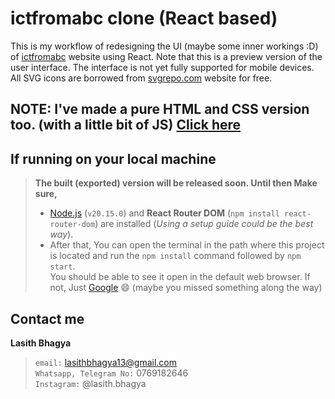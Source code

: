 # ictfromabc clone (React based)
This is my workflow of redesigning the UI (maybe some inner workings :D) of [ictfromabc](https://ictfromabc.com) website using React. Note that this is a preview version of the user interface. The interface is not yet fully supported for mobile devices. All SVG icons are borrowed from [svgrepo.com](https://www.svgrepo.com/) website for free.

## NOTE: I've made a pure HTML and CSS version too. (with a little bit of JS) [Click here](https://github.com/LasithBhagya/ictfromabc_clone)

## If running on your local machine
> **The built (exported) version will be released soon. Until then Make sure,**
> * [Node.js](https://nodejs.org/en) (`v20.15.0`) and **React Router DOM** (`npm install react-router-dom`) are installed (*Using a setup guide could be the best way*).<br>
> * After that, You can open the terminal in the path where this project is located and run the `npm install` command followed by `npm start`.<br>
> You should be able to see it open in the default web browser. If not, Just [Google](https://www.google.com) 😄 (maybe you missed something along the way)


## Contact me
**Lasith Bhagya**
> `email:` lasithbhagya13@gmail.com<br>
> `Whatsapp, Telegram No:` 0769182646<br>
> `Instagram:` @lasith.bhagya
